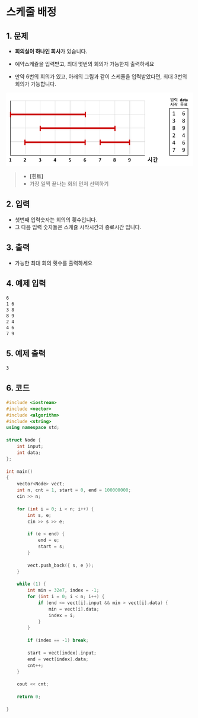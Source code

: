 # 스케줄 배정 #

## 1. 문제

- **회의실이 하나인 회사**가 있습니다.
- 예약스케쥴을 입력받고, 최대 몇번의 회의가 가능한지 출력하세요

- 만약 6번의 회의가 있고, 아래의 그림과 같이 스케쥴을 입력받았다면, 최대 3번의 회의가 가능합니다.

<img src="./Array03.png" alt="Array" style="zoom:77%;" />

> - **[힌트]**
> - 가장 일찍 끝나는 회의 먼저 선택하기

## 2. 입력

- 첫번째 입력숫자는 회의의 횟수입니다.
- 그 다음 입력 숫자들은 스케쥴 시작시간과 종료시간 입니다.

## 3. 출력
- 가능한 최대 회의 횟수를 출력하세요

## 4. 예제 입력
```
6
1 6
3 8
8 9
2 4
4 6
7 9
```

## 5. 예제 출력
```
3
```

## 6. 코드

```c++
#include <iostream>
#include <vector>
#include <algorithm>
#include <string>
using namespace std;

struct Node {
	int input;
	int data;
};

int main()
{
	vector<Node> vect;
	int n, cnt = 1, start = 0, end = 100000000;
	cin >> n;

	for (int i = 0; i < n; i++) {
		int s, e;
		cin >> s >> e;

		if (e < end) {
			end = e;
			start = s;
		}

		vect.push_back({ s, e });
	}

	while (1) {
		int min = 32e7, index = -1;
		for (int i = 0; i < n; i++) {
			if (end <= vect[i].input && min > vect[i].data) {
				min = vect[i].data;
				index = i;
			}
		}

		if (index == -1) break;

		start = vect[index].input;
		end = vect[index].data;
		cnt++;
	}

	cout << cnt;

	return 0;

}

```
